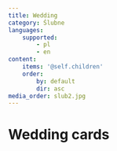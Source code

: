 ```yaml
---
title: Wedding
category: Ślubne
languages:
    supported:
        - pl
        - en
content:
    items: '@self.children'
    order:
        by: default
        dir: asc
media_order: slub2.jpg
---
```


# Wedding cards
